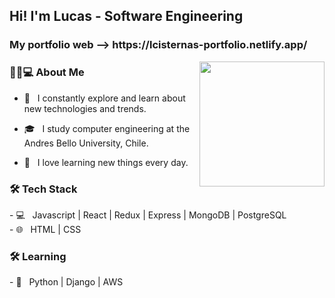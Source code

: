 <h2> Hi! I'm Lucas - Software Engineering </h2>

<h3>My portfolio web --> https://lcisternas-portfolio.netlify.app/ </h3>

<img align='right' src="https://media.giphy.com/media/M9gbBd9nbDrOTu1Mqx/giphy.gif" width="200">

<h3> 👨🏻💻 About Me </h3>

- 🤔 &nbsp; I constantly explore and learn about new technologies and trends.

- 🎓 &nbsp; I study computer engineering at the Andres Bello University, Chile.

- 🌱 &nbsp; I love learning new things every day.

<h3>🛠 Tech Stack</h3>
- 💻 &nbsp; Javascript | React | Redux | Express | MongoDB | PostgreSQL
<br>
- 🌐 &nbsp; HTML | CSS 
<h3>🛠 Learning </h3>
- 🔧 &nbsp; Python | Django | AWS
